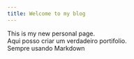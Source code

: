 ```yaml
---
title: Welcome to my blog
---
```

This is my new personal page.  
Aqui posso criar um verdadeiro portifolio.  
Sempre usando Markdown
